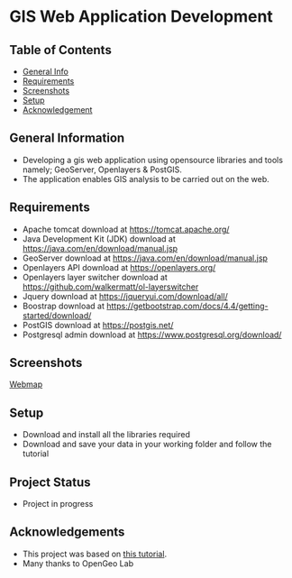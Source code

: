 # GIS Web Application Development

## Table of Contents
* [General Info](#general-information)
* [Requirements](#requirements)
* [Screenshots](#screenshots)
* [Setup](#setup)
* [Acknowledgement](#Acknowledgement)
<!-- * [License](#license) -->


## General Information
- Developing a gis web application using opensource libraries and tools namely; GeoServer, Openlayers & PostGIS.
- The application enables GIS analysis to be carried out on the web.
<!-- You don't have to answer all the questions - just the ones relevant to your project. -->


## Requirements
- Apache tomcat download at https://tomcat.apache.org/ 
- Java Development Kit (JDK) download at https://java.com/en/download/manual.jsp 
- GeoServer download at https://java.com/en/download/manual.jsp 
- Openlayers API download at https://openlayers.org/ 
- Openlayers layer switcher download at https://github.com/walkermatt/ol-layerswitcher 
- Jquery download at https://jqueryui.com/download/all/ 
- Boostrap download at https://getbootstrap.com/docs/4.4/getting-started/download/
- PostGIS download at https://postgis.net/ 
- Postgresql admin download at https://www.postgresql.org/download/ 


## Screenshots
[Webmap](/images/final_output.JPG)
<!-- If you have screenshots you'd like to share, include them here. -->


## Setup
- Download and install all the libraries required
- Download and save your data in your working folder and follow the tutorial


## Project Status
- Project in progress


## Acknowledgements
- This project was based on [this tutorial](https://www.youtube.com/watch?v=eAQcBGMPQTk&t=2470s).
- Many thanks to OpenGeo Lab



<!-- Optional -->
<!-- ## License -->
<!-- This project is open source and available under the [... License](). -->

<!-- You don't have to include all sections - just the one's relevant to your project -->

